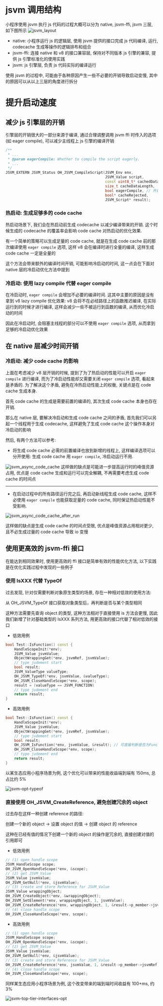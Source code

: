 # jsvm 调用结构

小程序使用 jsvm 执行 js 代码的过程大概可以分为 native, jsvm-ffi, jsvm 三层, 如下图所示
![jsvm_layout](figures/jsvm_layout.png)


- native: 小程序运行 js 的逻辑层, 使用 jsvm 提供的接口完成 js 代码编译, 运行, codecache 生成等操作的逻辑排布和组合
- jsvm-ffi: 连接 native 和 v8 的接口兼容层, 保持对不同版本 js 引擎的兼容, 提供 js 引擎标准化的使用实践
- jsvm: js 引擎层, 负责 js 代码实际的编译运行

使用 jsvm 的过程中, 可能由于各种原因产生一些不必要的开销导致启动变慢, 其中的原因可以从以上三层的角度进行拆分

# 提升启动速度

## 减少 js 引擎层的开销

引擎层的开销很大的一部分来源于编译, 通过合理调整调用 jsvm ffi 时传入的选项(如 eager compile), 可以减少主线程上 js 引擎的编译开销

```cpp
/**
 * ...
 * @param eagerCompile: Whether to compile the script eagerly.
 * ...
 */
JSVM_EXTERN JSVM_Status OH_JSVM_CompileScript(JSVM_Env env,
                                              JSVM_Value script,
                                              const uint8_t* cachedData,
                                              size_t cacheDataLength,
                                              bool eagerCompile, // 开启全量编译
                                              bool* cacheRejected,
                                              JSVM_Script* result);
```

### 热启动: 生成足够多的 code cache

热启动场景下, 我们会在热启动前生成 codecache 以减少编译带来的开销. 这个时候生成的 codecache 的覆盖率会影响 code cache 对热启动的优化效果.

有一个简单的策略可以生成足量的 code cache, 就是在生成 code cache 前的那次编译使用 `eager compile` 选项, 这样 v8 会在编译时进行全量的编译, 这样生成 code cache 一定是全量的

这个方法会带来额外的编译时间开销, 可能影响冷启动的时间, 这一点会在下面对 native 层的冷启动优化方法中提到

### 冷启动: 使用 lazy compile 代替 eager compile

在冷启动时, `eager compile` 会增加不必要的编译时间. 这其中主要的原因是没有拿到 v8 lazy compile 优化效果: v8 会将不在必经路径上的函数推迟编译, 在实际运行到的时候才进行编译, 这样会减少一些不被运行到函数的编译, 从而优化冷启动的时间

因此在冷启动时, 会阻塞主线程的部分可以不使用 `eager compile` 选项, 从而拿到足够的冷启动优化效果

## 在 native 层减少时间开销
### 冷启动: 减少 code cache 的影响

上面在考虑减少 v8 层开销的时候, 提到了为了热启动的性能可以开启 `eager compile` 进行编译, 而为了冷启动性能却又需要关闭 `eager compile` 选项, 看起来是矛盾的. 为了解决这个矛盾, 避免在冷热启动性能上的权衡, 关键点是在 code cache 生成本身.

首先 code cache 的生成是需要前置的编译的, 其次生成 code cache 本身也存在开销. 

那么在 native 层, 要解决冷启动和生成 code cache 之间的矛盾, 首先我们可以另起一个线程用于生成 codecache, 这样避免了生成 code cache 这个操作本身对冷启动的影响

然后, 有两个方法可以参考:

- 将生成 code cache 必需的前置编译也放到新增的线程上, 这样编译选项可以分开使用: 生成 code cache 用 `eager compile`, 冷启动运行不用. 

![jsvm_async_code_cache](figures/jsvm_async_code_cache.png)
这样做的缺点是可能进一步提高运行时的峰值资源占用, 优点是 code cache 生成和运行可以完全解耦, 不再需要考虑生成 code cache 的时间点

---

- 在启动过程中的所有路径运行完之后, 再启动新线程生成 code cache, 这样不必使用 `eager compile` 也能获取足量的 code cache, 同时保证热启动性能不受影响. 

![jsvm_async_code_cache_after_run](figures/jsvm_async_code_cache_after_run.png)

这样做的缺点是生成 code cache 的时间点受限, 优点是峰值资源占用相对更少, 且不必生成过量的 code cache 导致 io 变慢


## 使用更高效的 jsvm-ffi 接口

在能达到相同效果时, 使用更高效的 ffi 接口是简单有效的性能优化方法, 以下实践是在优化实践过程中发现的一些例子

### 使用 IsXXX 代替 TypeOf

过去发现, 针对仅需要判断对象原生类型的场景, 存在一种相对低效的使用方法:

从 OH_JSVM_TypeOf 接口获取对象类型后，再判断是否与某个类型相同

这种方法需要先查询 object 的类型, 这种方法相对于直接使用 is 方法会更慢, 因此我们新增了针对基础类型的 IsXXX 系列方法, 用更高效的接口代替了相对低效的接口

- 低效用例
    

```cpp
bool Test::IsFunction() const {
    HandleScopeInit(*env);
    JSVM_Value jsvmValue;
    ObjectWrappingGet(*env, jsvmRef, jsvmValue);
    // type judement start
    bool result;
    JSVM_ValueType valueType;
    OH_JSVM_TypeOf(*env, jsvmValue, &valueType);
    OH_JSVM_CloseHandleScope(*env, scope);
    result = (valueType == JSVM_FUNCTION)
    // type judement end
    return result;
}
```

- 高效用例
    

```cpp
bool Test::IsFunction() const {
    HandleScopeInit(*env);
    JSVM_Value jsvmValue;
    ObjectWrappingGet(*env, jsvmRef, jsvmValue);
    // type judement start
    bool result;
    OH_JSVM_IsFunction(*env, jsvmValue, &result); // 可直接判断是否为Function类型
    OH_JSVM_CloseHandleScope(*env, scope);
    // type judement end
    return result;
}
```

以某生态应用小程序场景为例, 这个优化可以带来的性能收益端到端有 150ms, 总占比约 5%

![jsvm-opt-typeof](figures/jsvm-opt-typeof.png)

### 直接使用 OH_JSVM_CreateReference, 避免创建冗余的 object

过去存在这样一种创建 reference 的路径:

创建一个新的 object -> 设置 object 的值 -> 创建 object 的 reference

这种在已经有值的情况下创建一个新的 object 的操作是冗余的, 直接创建对值的引用即可

- 低效用例

```cpp
// (1) open handle scope
JSVM_HandleScope scope;
OH_JSVM_OpenHandleScope(*env, &scope);
// (2) get JSVM_Value
JSVM_Value jsvmValue;
OH_JSVM_GetNull(*env, &jsvmValue);
// (3) create and store Reference for JSVM_Value
JSVM_Value wrappingObject;
OH_JSVM_CreateObject(*env, &wrappingObject);
OH_JSVM_SetElement(*env, wrappingObject, 1, jsvmValue);
OH_JSVM_CreateReference(*env, wrappingObject, 1, &result->p_member->jsvmRef);
// (4) close handle scope
OH_JSVM_CloseHandleScope(*env, scope);
```

- 高效用例

```cpp
// (1) open handle scope
JSVM_HandleScope scope;
OH_JSVM_OpenHandleScope(*env, &scope);
// (2) get JSVM_Value
JSVM_Value jsvmValue;
OH_JSVM_GetNull(*env, &jsvmValue);
// (3) create and store Reference for JSVM_Value
OH_JSVM_CreateReference(*env, jsvmValue, 1, &result->p_member->jsvmRef); // 可从任意对象类型直接创建Reference，代码更为简洁高效
// (4) close handle scope
OH_JSVM_CloseHandleScope(*env, scope);
```

同样某生态应用小程序场景为例, 这个改变带来的端到端时间收益有 100+ms, 约 3%

![jsvm-top-tier-interfaces-opt](figures/jsvm-top-tier-interfaces-opt.png)

